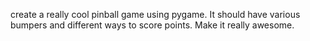 create a really cool pinball game using pygame.  It should have various bumpers and different ways to score points.  Make it really awesome.



